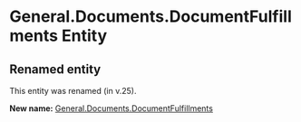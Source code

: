 # General.Documents.DocumentFulfillments Entity

## Renamed entity

This entity was renamed (in v.25).

**New name:** [General.Documents.DocumentFulfillments](General.Documents.DocumentFulfillments.md)
